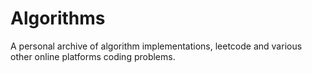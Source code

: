# Algorithms

A personal archive of algorithm implementations, leetcode and various other online platforms coding problems.
